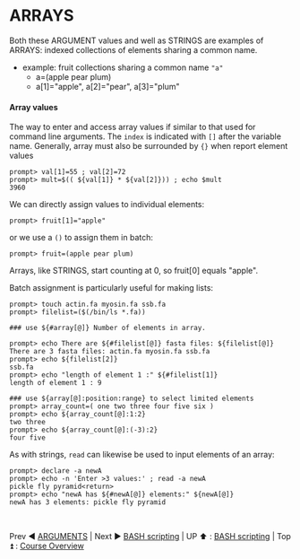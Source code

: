 # ARRAYS
Both these ARGUMENT values and well as STRINGS are examples of ARRAYS: indexed collections of elements sharing a common name.

+ example: fruit collections sharing a common name `"a"`
  * a=(apple pear plum)
  * a[1]="apple", a[2]="pear", a[3]="plum"

#### Array values
The way to enter and access array values if similar to that used for command line arguments. The `index` is indicated with `[]` after the variable name. Generally, array must also be surrounded by `{}` when report element values

```
prompt> val[1]=55 ; val[2]=72
prompt> mult=$(( ${val[1]} * ${val[2]})) ; echo $mult
3960
```
We can directly assign values to individual elements:
```
prompt> fruit[1]="apple"
```
or we use a `()` to assign them in batch:
```
prompt> fruit=(apple pear plum)
```
Arrays, like STRINGS, start counting at 0, so fruit[0] equals "apple".

Batch assignment is particularly useful for making lists:
```
prompt> touch actin.fa myosin.fa ssb.fa
prompt> filelist=($(/bin/ls *.fa))

### use ${#array[@]} Number of elements in array.

prompt> echo There are ${#filelist[@]} fasta files: ${filelist[@]}
There are 3 fasta files: actin.fa myosin.fa ssb.fa
prompt> echo ${filelist[2]}
ssb.fa
prompt> echo "length of element 1 :" ${#filelist[1]}
length of element 1 : 9

### use ${array[@]:position:range} to select limited elements
prompt> array_count=( one two three four five six )
prompt> echo ${array_count[@]:1:2}
two three
prompt> echo ${array_count[@]:(-3):2}
four five
```
As with strings, `read` can likewise be used to input elements of an array:
```
prompt> declare -a newA
prompt> echo -n 'Enter >3 values:' ; read -a newA
pickle fly pyramid<return>
prompt> echo "newA has ${#newA[@]} elements:" ${newA[@]}
newA has 3 elements: pickle fly pyramid
```


<br>

Prev :arrow_backward: [ARGUMENTS](bash_01_05.md) | Next :arrow_forward: [BASH scripting](bash_scripting.md) | UP :arrow_up: : [BASH scripting](bash_scripting.md) | Top :arrow_double_up: : [Course Overview](docs/index.md)
